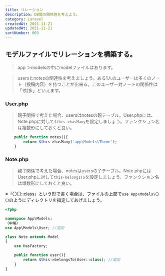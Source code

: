 ```yaml
---
title: リレーション
description: DB間の関係性を考えよう。
category: Laravel
createdAt: 2021-11-21
updatedAt: 2021-11-21
sortNumber: 003
---
```


## モデルファイルでリレーションを構築する。
> app ＞modelsの中にmodelファイルはあります。

> usersとnotesの関連性を考えましょう。ある1人のユーザーは多くのノート（投稿内容）を持つことが出来る。このユーザー対ノートの関係性は「1対多」といえます。

### User.php
> 親子関係で考えた場合、usersはnotesの親テーブル。User.phpには、Note.phpに対して`$this->hasMany`を設定しましょう。ファンクション名は複数形にしておくと良い。

```php
    public function notes(){
        return $this->hasMany('app\Models\Theme');
    }
```

### Note.php
> 親子関係で考えた場合、notesはusersの子テーブル。Note.phpにはUser.phpに対して`this-belongsTo`を設定しましょう。ファンクション名は単数形にしておくと良い。

※「〇〇::class」という形で書く場合は、ファイルの上部で`use App\Models\〇〇`のようにディレクトリを指定してあげましょう。

```php
<?php

namespace App\Models;
（中略）
use App\Models\User; //追加

class Note extends Model
{
    use HasFactory;

    public function user(){
        return $this->belongsTo(User::class); //追加
    }
}

```
